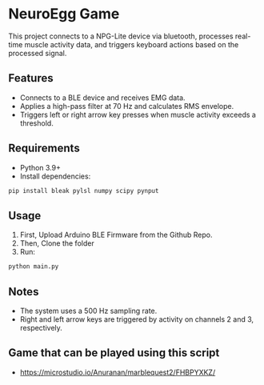 # NeuroEgg Game

This project connects to a NPG-Lite device via bluetooth, processes real-time muscle activity data, and triggers keyboard actions based on the processed signal.

## Features
- Connects to a BLE device and receives EMG data.
- Applies a high-pass filter at 70 Hz and calculates RMS envelope.
- Triggers left or right arrow key presses when muscle activity exceeds a threshold.

## Requirements
- Python 3.9+
- Install dependencies:
```bash
pip install bleak pylsl numpy scipy pynput
```

## Usage
1. First, Upload Arduino BLE Firmware from the Github Repo.
2. Then, Clone the folder
3. Run:
```bash
python main.py
```

## Notes
- The system uses a 500 Hz sampling rate.
- Right and left arrow keys are triggered by activity on channels 2 and 3, respectively.

## Game that can be played using this script
- https://microstudio.io/Anuranan/marblequest2/FHBPYXKZ/

